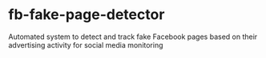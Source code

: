 # fb-fake-page-detector
Automated system to detect and track fake Facebook pages based on their advertising activity for social media monitoring
